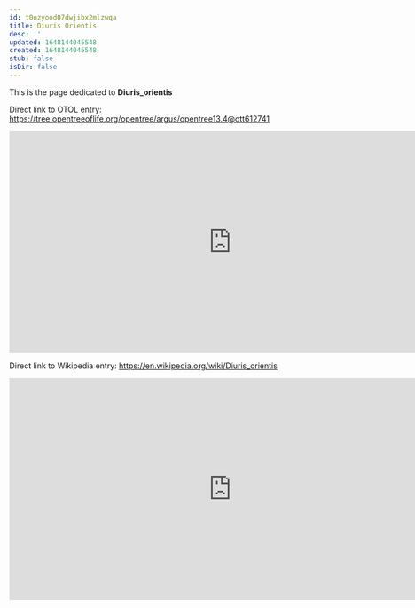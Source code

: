 ```yaml
---
id: t0ozyood07dwjibx2mlzwqa
title: Diuris Orientis
desc: ''
updated: 1648144045548
created: 1648144045548
stub: false
isDir: false
---
```

This is the page dedicated to **Diuris_orientis**


Direct link to OTOL entry: https://tree.opentreeoflife.org/opentree/argus/opentree13.4@ott612741



<html>
    <body>
    <iframe src="https://tree.opentreeoflife.org/opentree/argus/opentree13.4@ott612741"
    width="800" height="400" frameborder="0" allowfullscreen> </iframe>
    </body>
</html>
    


Direct link to Wikipedia entry: https://en.wikipedia.org/wiki/Diuris_orientis



<html>
    <body>
    <iframe src="https://en.wikipedia.org/wiki/Diuris_orientis"
    width="800" height="400" frameborder="0" allowfullscreen> </iframe>
    </body>
</html>
    
